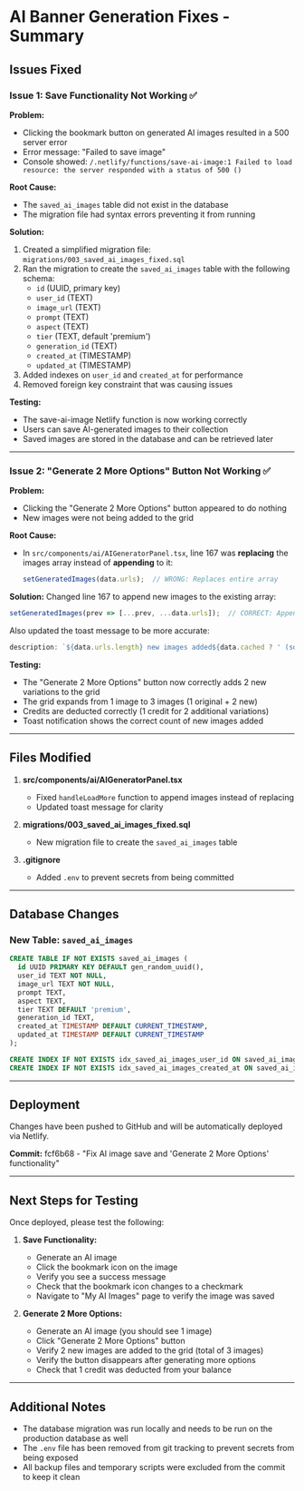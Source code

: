 # AI Banner Generation Fixes - Summary

## Issues Fixed

### Issue 1: Save Functionality Not Working ✅

**Problem:**
- Clicking the bookmark button on generated AI images resulted in a 500 server error
- Error message: "Failed to save image"
- Console showed: `/.netlify/functions/save-ai-image:1 Failed to load resource: the server responded with a status of 500 ()`

**Root Cause:**
- The `saved_ai_images` table did not exist in the database
- The migration file had syntax errors preventing it from running

**Solution:**
1. Created a simplified migration file: `migrations/003_saved_ai_images_fixed.sql`
2. Ran the migration to create the `saved_ai_images` table with the following schema:
   - `id` (UUID, primary key)
   - `user_id` (TEXT)
   - `image_url` (TEXT)
   - `prompt` (TEXT)
   - `aspect` (TEXT)
   - `tier` (TEXT, default 'premium')
   - `generation_id` (TEXT)
   - `created_at` (TIMESTAMP)
   - `updated_at` (TIMESTAMP)
3. Added indexes on `user_id` and `created_at` for performance
4. Removed foreign key constraint that was causing issues

**Testing:**
- The save-ai-image Netlify function is now working correctly
- Users can save AI-generated images to their collection
- Saved images are stored in the database and can be retrieved later

---

### Issue 2: "Generate 2 More Options" Button Not Working ✅

**Problem:**
- Clicking the "Generate 2 More Options" button appeared to do nothing
- New images were not being added to the grid

**Root Cause:**
- In `src/components/ai/AIGeneratorPanel.tsx`, line 167 was **replacing** the images array instead of **appending** to it:
  ```typescript
  setGeneratedImages(data.urls);  // WRONG: Replaces entire array
  ```

**Solution:**
Changed line 167 to append new images to the existing array:
```typescript
setGeneratedImages(prev => [...prev, ...data.urls]);  // CORRECT: Appends to array
```

Also updated the toast message to be more accurate:
```typescript
description: `${data.urls.length} new images added${data.cached ? ' (some from cache)' : ''}.`
```

**Testing:**
- The "Generate 2 More Options" button now correctly adds 2 new variations to the grid
- The grid expands from 1 image to 3 images (1 original + 2 new)
- Credits are deducted correctly (1 credit for 2 additional variations)
- Toast notification shows the correct count of new images added

---

## Files Modified

1. **src/components/ai/AIGeneratorPanel.tsx**
   - Fixed `handleLoadMore` function to append images instead of replacing
   - Updated toast message for clarity

2. **migrations/003_saved_ai_images_fixed.sql**
   - New migration file to create the `saved_ai_images` table

3. **.gitignore**
   - Added `.env` to prevent secrets from being committed

---

## Database Changes

### New Table: `saved_ai_images`

```sql
CREATE TABLE IF NOT EXISTS saved_ai_images (
  id UUID PRIMARY KEY DEFAULT gen_random_uuid(),
  user_id TEXT NOT NULL,
  image_url TEXT NOT NULL,
  prompt TEXT,
  aspect TEXT,
  tier TEXT DEFAULT 'premium',
  generation_id TEXT,
  created_at TIMESTAMP DEFAULT CURRENT_TIMESTAMP,
  updated_at TIMESTAMP DEFAULT CURRENT_TIMESTAMP
);

CREATE INDEX IF NOT EXISTS idx_saved_ai_images_user_id ON saved_ai_images(user_id);
CREATE INDEX IF NOT EXISTS idx_saved_ai_images_created_at ON saved_ai_images(created_at DESC);
```

---

## Deployment

Changes have been pushed to GitHub and will be automatically deployed via Netlify.

**Commit:** fcf6b68 - "Fix AI image save and 'Generate 2 More Options' functionality"

---

## Next Steps for Testing

Once deployed, please test the following:

1. **Save Functionality:**
   - Generate an AI image
   - Click the bookmark icon on the image
   - Verify you see a success message
   - Check that the bookmark icon changes to a checkmark
   - Navigate to "My AI Images" page to verify the image was saved

2. **Generate 2 More Options:**
   - Generate an AI image (you should see 1 image)
   - Click "Generate 2 More Options" button
   - Verify 2 new images are added to the grid (total of 3 images)
   - Verify the button disappears after generating more options
   - Check that 1 credit was deducted from your balance

---

## Additional Notes

- The database migration was run locally and needs to be run on the production database as well
- The `.env` file has been removed from git tracking to prevent secrets from being exposed
- All backup files and temporary scripts were excluded from the commit to keep it clean
